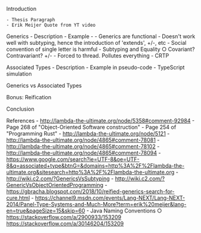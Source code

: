 Introduction

	- Thesis Paragraph
    - Erik Meijer Quote from YT video

Generics
	- Description
	- Example
	- 
	- Generics are functional
	- Doesn't work well with subtyping, hence the introduction of 'extends', +/-, etc
	- Social convention of single letter is harmful
	- Subtyping and Equality
		○ Covariant? Contravariant? +/-
	- Forced to thread. Pollutes everything
	- CRTP

Associated Types
	- Description
	- Example in pseudo-code
	- TypeScript simulation

Generics vs Associated Types
	
Bonus: Reification
	

Conclusion

References
	- http://lambda-the-ultimate.org/node/5358#comment-92984
	- Page 268 of "Object-Oriented Software construction"
	- Page 254 of "Programming Rust"
	- http://lambda-the-ultimate.org/node/5121
	- http://lambda-the-ultimate.org/node/4865#comment-78081
	- http://lambda-the-ultimate.org/node/4865#comment-78102
	- http://lambda-the-ultimate.org/node/4865#comment-78094
	- https://www.google.com/search?ie=UTF-8&oe=UTF-8&q=associated+type&btnG=&domains=http%3A%2F%2Flambda-the-ultimate.org&sitesearch=http%3A%2F%2Flambda-the-ultimate.org
	- http://wiki.c2.com/?GenericsVsSubtyping
	- http://wiki.c2.com/?GenericVsObjectOrientedProgramming
	- https://gbracha.blogspot.com/2018/10/reified-generics-search-for-cure.html
	- https://channel9.msdn.com/events/Lang-NEXT/Lang-NEXT-2014/Panel-Type-Systems-and-Much-More?term=erik%20meijer&lang-en=true&pageSize=15&skip=60
	- Java Naming Conventions
		○ https://stackoverflow.com/a/2900933/153209
https://stackoverflow.com/a/30146204/153209